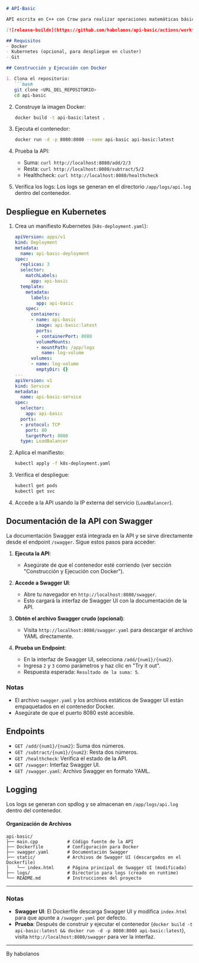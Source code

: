 ```markdown
# API-Basic

API escrita en C++ con Crow para realizar operaciones matemáticas básicas (suma y resta) y un healthcheck. Incluye logging con spdlog, está contenerizada con Docker usando Alpine como base y sirve su propia documentación Swagger.

[![release-buildx](https://github.com/habolanos/api-basic/actions/workflows/release-buildx.yml/badge.svg)](https://github.com/habolanos/api-basic/actions/workflows/release-buildx.yml)

## Requisitos
- Docker
- Kubernetes (opcional, para despliegue en cluster)
- Git

## Construcción y Ejecución con Docker

1. Clona el repositorio:
   ```bash
   git clone <URL_DEL_REPOSITORIO>
   cd api-basic
   ```

2. Construye la imagen Docker:
   ```bash
   docker build -t api-basic:latest .
   ```

3. Ejecuta el contenedor:
   ```bash
   docker run -d -p 8080:8080 --name api-basic api-basic:latest
   ```

4. Prueba la API:
   - Suma: `curl http://localhost:8080/add/2/3`
   - Resta: `curl http://localhost:8080/subtract/5/2`
   - Healthcheck: `curl http://localhost:8080/healthcheck`

5. Verifica los logs:
   Los logs se generan en el directorio `/app/logs/api.log` dentro del contenedor.

## Despliegue en Kubernetes

1. Crea un manifiesto Kubernetes (`k8s-deployment.yaml`):
   ```yaml
   apiVersion: apps/v1
   kind: Deployment
   metadata:
     name: api-basic-deployment
   spec:
     replicas: 3
     selector:
       matchLabels:
         app: api-basic
     template:
       metadata:
         labels:
           app: api-basic
       spec:
         containers:
         - name: api-basic
           image: api-basic:latest
           ports:
           - containerPort: 8080
           volumeMounts:
           - mountPath: /app/logs
             name: log-volume
         volumes:
         - name: log-volume
           emptyDir: {}
   ---
   apiVersion: v1
   kind: Service
   metadata:
     name: api-basic-service
   spec:
     selector:
       app: api-basic
     ports:
     - protocol: TCP
       port: 80
       targetPort: 8080
     type: LoadBalancer
   ```

2. Aplica el manifiesto:
   ```bash
   kubectl apply -f k8s-deployment.yaml
   ```

3. Verifica el despliegue:
   ```bash
   kubectl get pods
   kubectl get svc
   ```

4. Accede a la API usando la IP externa del servicio (`LoadBalancer`).

## Documentación de la API con Swagger

La documentación Swagger está integrada en la API y se sirve directamente desde el endpoint `/swagger`. Sigue estos pasos para acceder:

1. **Ejecuta la API**:
   - Asegúrate de que el contenedor esté corriendo (ver sección "Construcción y Ejecución con Docker").

2. **Accede a Swagger UI**:
   - Abre tu navegador en `http://localhost:8080/swagger`.
   - Esto cargará la interfaz de Swagger UI con la documentación de la API.

3. **Obtén el archivo Swagger crudo (opcional)**:
   - Visita `http://localhost:8080/swagger.yaml` para descargar el archivo YAML directamente.

4. **Prueba un Endpoint**:
   - En la interfaz de Swagger UI, selecciona `/add/{num1}/{num2}`.
   - Ingresa `2` y `3` como parámetros y haz clic en "Try it out".
   - Respuesta esperada: `Resultado de la suma: 5`.

### Notas
- El archivo `swagger.yaml` y los archivos estáticos de Swagger UI están empaquetados en el contenedor Docker.
- Asegúrate de que el puerto 8080 esté accesible.

## Endpoints
- `GET /add/{num1}/{num2}`: Suma dos números.
- `GET /subtract/{num1}/{num2}`: Resta dos números.
- `GET /healthcheck`: Verifica el estado de la API.
- `GET /swagger`: Interfaz Swagger UI.
- `GET /swagger.yaml`: Archivo Swagger en formato YAML.

## Logging
Los logs se generan con spdlog y se almacenan en `/app/logs/api.log` dentro del contenedor.

#### Organización de Archivos
```
api-basic/
├── main.cpp           # Código fuente de la API
├── Dockerfile         # Configuración para Docker
├── swagger.yaml       # Documentación Swagger
├── static/            # Archivos de Swagger UI (descargados en el Dockerfile)
│   └── index.html     # Página principal de Swagger UI (modificada)
├── logs/              # Directorio para logs (creado en runtime)
└── README.md          # Instrucciones del proyecto
```

---

### Notas
- **Swagger UI**: El Dockerfile descarga Swagger UI y modifica `index.html` para que apunte a `/swagger.yaml` por defecto.
- **Prueba**: Después de construir y ejecutar el contenedor (`docker build -t api-basic:latest && docker run -d -p 8080:8080 api-basic:latest`), visita `http://localhost:8080/swagger` para ver la interfaz.

---
By habolanos